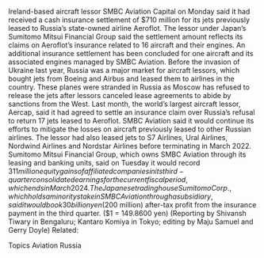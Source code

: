 Ireland-based aircraft lessor SMBC Aviation Capital on Monday said it had received a cash insurance settlement of $710 million for its jets previously leased to Russia’s state-owned airline Aeroflot.
The lessor under Japan’s Sumitomo Mitsui Financial Group said the settlement amount reflects its claims on Aeroflot’s insurance related to 16 aircraft and their engines. An additional insurance settlement has been concluded for one aircraft and its associated engines managed by SMBC Aviation.
Before the invasion of Ukraine last year, Russia was a major market for aircraft lessors, which bought jets from Boeing and Airbus and leased them to airlines in the country.
These planes were stranded in Russia as Moscow has refused to release the jets after lessors canceled lease agreements to abide by sanctions from the West.
Last month, the world’s largest aircraft lessor, Aercap, said it had agreed to settle an insurance claim over Russia’s refusal to return 17 jets leased to Aeroflot.
SMBC Aviation said it would continue its efforts to mitigate the losses on aircraft previously leased to other Russian airlines. The lessor had also leased jets to S7 Airlines, Ural Airlines, Nordwind Airlines and Nordstar Airlines before terminating in March 2022.
Sumitomo Mitsui Financial Group, which owns SMBC Aviation through its leasing and banking units, said on Tuesday it would record $311 million equity gains of affiliated companies in its third-quarter consolidated earnings for the current fiscal period, which ends in March 2024.
The Japanese trading house Sumitomo Corp., which holds a minority stake in SMBC Aviation through a subsidiary, said it would book 30 billion yen ($200 million) after-tax profit from the insurance payment in the third quarter.
($1 = 149.8600 yen)
(Reporting by Shivansh Tiwary in Bengaluru; Kantaro Komiya in Tokyo; editing by Maju Samuel and Gerry Doyle)
Related:

Topics
Aviation
Russia
